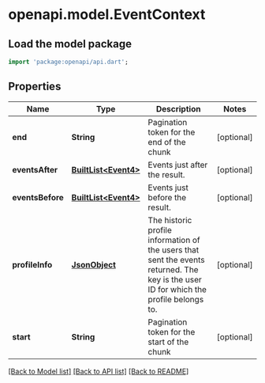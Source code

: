 # openapi.model.EventContext

## Load the model package
```dart
import 'package:openapi/api.dart';
```

## Properties
Name | Type | Description | Notes
------------ | ------------- | ------------- | -------------
**end** | **String** | Pagination token for the end of the chunk | [optional] 
**eventsAfter** | [**BuiltList&lt;Event4&gt;**](Event4.md) | Events just after the result. | [optional] 
**eventsBefore** | [**BuiltList&lt;Event4&gt;**](Event4.md) | Events just before the result. | [optional] 
**profileInfo** | [**JsonObject**](.md) | The historic profile information of the users that sent the events returned.  The key is the user ID for which the profile belongs to. | [optional] 
**start** | **String** | Pagination token for the start of the chunk | [optional] 

[[Back to Model list]](../README.md#documentation-for-models) [[Back to API list]](../README.md#documentation-for-api-endpoints) [[Back to README]](../README.md)


